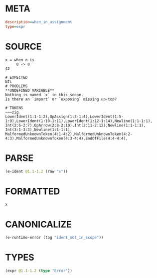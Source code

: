 # META
~~~ini
description=when_in_assignment
type=expr
~~~
# SOURCE
~~~roc
x = when n is
     0 -> 0
42
~~~
~~~
# EXPECTED
NIL
# PROBLEMS
**UNDEFINED VARIABLE**
Nothing is named `x` in this scope.
Is there an `import` or `exposing` missing up-top?

# TOKENS
~~~zig
LowerIdent(1:1-1:2),OpAssign(1:3-1:4),LowerIdent(1:5-1:9),LowerIdent(1:10-1:11),LowerIdent(1:12-1:14),Newline(1:1-1:1),
Int(2:6-2:7),OpArrow(2:8-2:10),Int(2:11-2:12),Newline(1:1-1:1),
Int(3:1-3:3),Newline(1:1-1:1),
MalformedUnknownToken(4:1-4:2),MalformedUnknownToken(4:2-4:3),MalformedUnknownToken(4:3-4:4),EndOfFile(4:4-4:4),
~~~
# PARSE
~~~clojure
(e-ident @1.1-1.2 (raw "x"))
~~~
# FORMATTED
~~~roc
x
~~~
# CANONICALIZE
~~~clojure
(e-runtime-error (tag "ident_not_in_scope"))
~~~
# TYPES
~~~clojure
(expr @1.1-1.2 (type "Error"))
~~~
